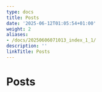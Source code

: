 ```yaml
---
type: docs
title: Posts
date: '2025-06-12T01:05:54+01:00'
weight: 2
aliases:
- /docs/20250606071013_index_1_1/
description: ''
linkTitle: Posts
---
```


# Posts
